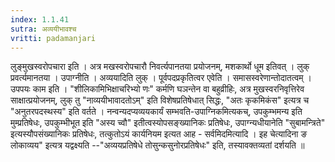 ```yaml
---
index: 1.1.41
sutra: अव्ययीभावश्च
vritti: padamanjari
---
```


 लुङ्मुखस्वरोपचारा इति । अत्र मखस्वरोपचारौ निवर्त्यपानतया प्रयोजनम्, मशकार्थो धूम इतिवत् । लुक् प्रवर्त्यमानतया । उपाग्नीति । अव्ययादिति लुक् । पूर्वपदप्रकृतित्वर एवेति । समासस्वरेणान्तोदातत्वम् । उपपयः काम इति । "शीलिकामिभिक्षाचरिभ्यो णः" कर्मणि घञन्तेन वा बहुव्रीहिः, अत्र मुखस्वरनिवृत्तिरेव साक्षात्प्रयोजनम्, लुक् तु "नाव्ययीभावादतोऽम्" इति विशेषप्रतिषेधात् सिद्धः, "अतः कृकमिकंस" इत्यत्र च "अनुतरपदस्थस्य" इति वर्तते । नन्वन्यदप्यव्ययकार्यं सम्भवति-उपाग्निकमित्यकच्, उपकुम्भमन्य इति मुम्प्रतिषेधः, उपकुम्भीभूत इति "अस्य च्वौ" इतीत्वस्योपसङ्ख्यानिकः प्रतिषेधः, उपाग्न्यधीयानेति "सुबामन्त्रिते" इत्यस्यौपसंख्यानिकः प्रतिषेधः, तत्कुतोऽयं कार्यनियम इत्यत आह - सर्वमिदमित्यादि । इह चेत्यादिना ङ लोकाव्यय" इत्यत्र यद्वक्ष्यति --"अव्ययप्रतिषेधे तोसुन्कसुनोरप्रतिषेधः" इति, तस्यावक्तव्यतां दर्शयति ॥